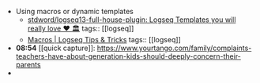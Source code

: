 - Using macros or dynamic templates
	- [stdword/logseq13-full-house-plugin: Logseq Templates you will really love ❤️ 🏛️](https://github.com/stdword/logseq13-full-house-plugin#readme)
	  tags:: [[logseq]]
	- [Macros | Logseq Tips & Tricks](https://unofficial-logseq-docs.gitbook.io/unofficial-logseq-docs/intermediate-to-advance-features/macros)
	  tags:: [[logseq]]
- **08:54** [[quick capture]]:  https://www.yourtango.com/family/complaints-teachers-have-about-generation-kids-should-deeply-concern-their-parents
-